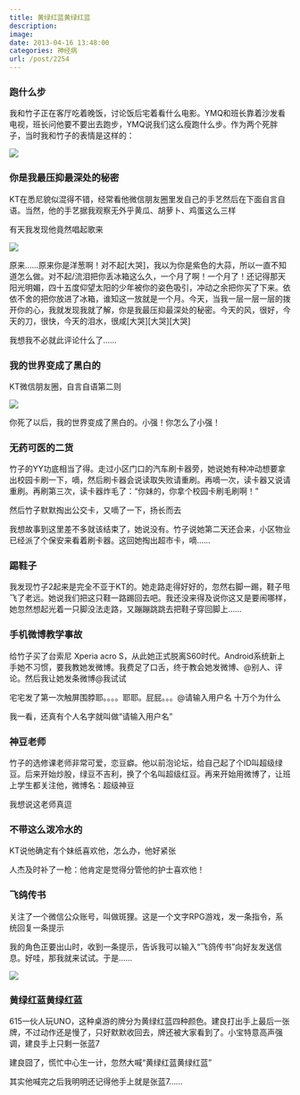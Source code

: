 ```yaml
---
title: 黄绿红蓝黄绿红蓝
description: 
image: 
date: 2013-04-16 13:48:00
categories: 神经病
url: /post/2254
---
```


### 跑什么步

我和竹子正在客厅吃着晚饭，讨论饭后宅着看什么电影。YMQ和班长靠着沙发看电视，班长问他要不要出去跑步，YMQ说我们这么瘦跑什么步。作为两个死胖子，当时我和竹子的表情是这样的：

![](https://cdn.victor42.work/posts/2013-04/04-16/1.jpg)

### 你是我最压抑最深处的秘密

KT在悉尼貌似混得不错，经常看他微信朋友圈里发自己的手艺然后在下面自言自语。当然，他的手艺据我观察无外乎黄瓜、胡萝卜、鸡蛋这么三样

有天我发现他竟然唱起歌来

![](https://cdn.victor42.work/posts/2013-04/04-16/2.jpg)

原来……原来你是洋葱啊！对不起[大哭]，我以为你是紫色的大蒜，所以一直不知道怎么做。对不起/流泪把你丢冰箱这么久，一个月了啊！一个月了！还记得那天阳光明媚，四十五度仰望太阳的少年被你的姿色吸引，冲动之余把你买了下来。依依不舍的把你放进了冰箱，谁知这一放就是一个月。今天，当我一层一层一层的拨开你的心，我就发现我就了解，你是我最压抑最深处的秘密。今天的风，很好，今天的刀，很快，今天的泪水，很咸[大哭][大哭][大哭]

我想我不必就此评论什么了……

### 我的世界变成了黑白的

KT微信朋友圈，自言自语第二则

![](https://cdn.victor42.work/posts/2013-04/04-16/3.jpg)

你死了以后，我的世界变成了黑白的。小强！你怎么了小强！

### 无药可医的二货

竹子的YY功底相当了得。走过小区门口的汽车刷卡器旁，她说她有种冲动想要拿出校园卡刷一下，嘀，然后刷卡器会说读取失败请重刷。再嘀一次，读卡器又说请重刷。再刷第三次，读卡器炸毛了：“你妹的，你拿个校园卡刷毛刷啊！”

然后竹子默默掏出公交卡，又嘀了一下，扬长而去

我想故事到这里差不多就该结束了，她说没有。竹子说她第二天还会来，小区物业已经派了个保安来看着刷卡器。这回她掏出超市卡，嘀……

### 踢鞋子

我发现竹子2起来是完全不亚于KT的。她走路走得好好的，忽然右脚一踢，鞋子甩飞了老远。她说我们把这只鞋一路踢回去吧。我还没来得及说你这又是要闹哪样，她忽然想起光着一只脚没法走路，又蹦蹦跳跳去把鞋子穿回脚上……

### 手机微博教学事故

给竹子买了台索尼 Xperia acro S，从此她正式脱离S60时代。Android系统新上手她不习惯，要我教她发微博。我费足了口舌，终于教会她发微博、@别人、评论。然后我让她发条微博@我试试

宅宅发了第一次触屏围脖耶。。。。耶耶。屁屁。。。@请输入用户名 十万个为什么

我一看，还真有个人名字就叫做“请输入用户名”

### 神豆老师

竹子的选修课老师非常可爱，恋豆癖。他以前泡论坛，给自己起了个ID叫超级绿豆。后来开始炒股，绿豆不吉利，换了个名叫超级红豆。再来开始用微博了，让班上学生都关注他，微博名：超级神豆

我想说这老师真逗

### 不带这么泼冷水的

KT说他确定有个妹纸喜欢他，怎么办，他好紧张

人杰及时补了一枪：他肯定是觉得分管他的护士喜欢他！

### 飞鸽传书

关注了一个微信公众账号，叫做斑狸。这是一个文字RPG游戏，发一条指令，系统回复一条提示

我的角色正要出山时，收到一条提示，告诉我可以输入“飞鸽传书”向好友发送信息。好哇，那我就来试试。于是……

![](https://cdn.victor42.work/posts/2013-04/04-16/4.jpg)

### 黄绿红蓝黄绿红蓝

615一伙人玩UNO，这种桌游的牌分为黄绿红蓝四种颜色。建良打出手上最后一张牌，不过动作还是慢了，只好默默收回去，牌还被大家看到了。小宝特意高声强调，建良手上只剩一张蓝7

建良囧了，慌忙中心生一计，忽然大喊“黄绿红蓝黄绿红蓝”

其实他喊完之后我明明还记得他手上就是张蓝7……